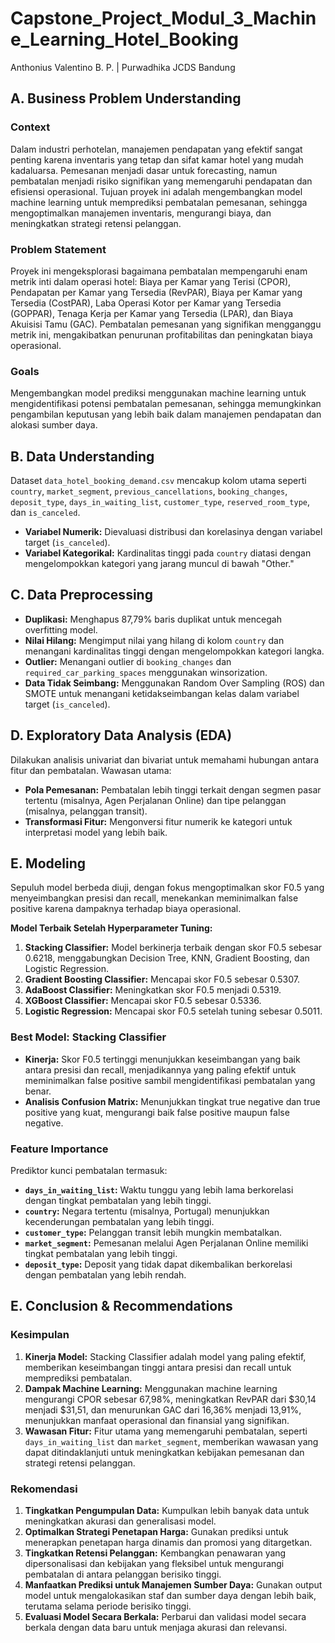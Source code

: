 # Capstone_Project_Modul_3_Machine_Learning_Hotel_Booking
Anthonius Valentino B. P. | Purwadhika JCDS Bandung

## A. Business Problem Understanding

### Context
Dalam industri perhotelan, manajemen pendapatan yang efektif sangat penting karena inventaris yang tetap dan sifat kamar hotel yang mudah kadaluarsa. Pemesanan menjadi dasar untuk forecasting, namun pembatalan menjadi risiko signifikan yang memengaruhi pendapatan dan efisiensi operasional. Tujuan proyek ini adalah mengembangkan model machine learning untuk memprediksi pembatalan pemesanan, sehingga mengoptimalkan manajemen inventaris, mengurangi biaya, dan meningkatkan strategi retensi pelanggan.

### Problem Statement
Proyek ini mengeksplorasi bagaimana pembatalan mempengaruhi enam metrik inti dalam operasi hotel: Biaya per Kamar yang Terisi (CPOR), Pendapatan per Kamar yang Tersedia (RevPAR), Biaya per Kamar yang Tersedia (CostPAR), Laba Operasi Kotor per Kamar yang Tersedia (GOPPAR), Tenaga Kerja per Kamar yang Tersedia (LPAR), dan Biaya Akuisisi Tamu (GAC). Pembatalan pemesanan yang signifikan mengganggu metrik ini, mengakibatkan penurunan profitabilitas dan peningkatan biaya operasional.

### Goals
Mengembangkan model prediksi menggunakan machine learning untuk mengidentifikasi potensi pembatalan pemesanan, sehingga memungkinkan pengambilan keputusan yang lebih baik dalam manajemen pendapatan dan alokasi sumber daya.

## B. Data Understanding

Dataset `data_hotel_booking_demand.csv` mencakup kolom utama seperti `country`, `market_segment`, `previous_cancellations`, `booking_changes`, `deposit_type`, `days_in_waiting_list`, `customer_type`, `reserved_room_type`, dan `is_canceled`. 

- **Variabel Numerik:** Dievaluasi distribusi dan korelasinya dengan variabel target (`is_canceled`).
- **Variabel Kategorikal:** Kardinalitas tinggi pada `country` diatasi dengan mengelompokkan kategori yang jarang muncul di bawah "Other."

## C. Data Preprocessing

- **Duplikasi:** Menghapus 87,79% baris duplikat untuk mencegah overfitting model.
- **Nilai Hilang:** Mengimput nilai yang hilang di kolom `country` dan menangani kardinalitas tinggi dengan mengelompokkan kategori langka.
- **Outlier:** Menangani outlier di `booking_changes` dan `required_car_parking_spaces` menggunakan winsorization.
- **Data Tidak Seimbang:** Menggunakan Random Over Sampling (ROS) dan SMOTE untuk menangani ketidakseimbangan kelas dalam variabel target (`is_canceled`).

## D. Exploratory Data Analysis (EDA)

Dilakukan analisis univariat dan bivariat untuk memahami hubungan antara fitur dan pembatalan. Wawasan utama:
- **Pola Pemesanan:** Pembatalan lebih tinggi terkait dengan segmen pasar tertentu (misalnya, Agen Perjalanan Online) dan tipe pelanggan (misalnya, pelanggan transit).
- **Transformasi Fitur:** Mengonversi fitur numerik ke kategori untuk interpretasi model yang lebih baik.

## E. Modeling

Sepuluh model berbeda diuji, dengan fokus mengoptimalkan skor F0.5 yang menyeimbangkan presisi dan recall, menekankan meminimalkan false positive karena dampaknya terhadap biaya operasional.

**Model Terbaik Setelah Hyperparameter Tuning:**
1. **Stacking Classifier:** Model berkinerja terbaik dengan skor F0.5 sebesar 0.6218, menggabungkan Decision Tree, KNN, Gradient Boosting, dan Logistic Regression.
2. **Gradient Boosting Classifier:** Mencapai skor F0.5 sebesar 0.5307.
3. **AdaBoost Classifier:** Meningkatkan skor F0.5 menjadi 0.5319.
4. **XGBoost Classifier:** Mencapai skor F0.5 sebesar 0.5336.
5. **Logistic Regression:** Mencapai skor F0.5 setelah tuning sebesar 0.5011.

### Best Model: Stacking Classifier
- **Kinerja:** Skor F0.5 tertinggi menunjukkan keseimbangan yang baik antara presisi dan recall, menjadikannya yang paling efektif untuk meminimalkan false positive sambil mengidentifikasi pembatalan yang benar.
- **Analisis Confusion Matrix:** Menunjukkan tingkat true negative dan true positive yang kuat, mengurangi baik false positive maupun false negative.

### Feature Importance
Prediktor kunci pembatalan termasuk:
- **`days_in_waiting_list`:** Waktu tunggu yang lebih lama berkorelasi dengan tingkat pembatalan yang lebih tinggi.
- **`country`:** Negara tertentu (misalnya, Portugal) menunjukkan kecenderungan pembatalan yang lebih tinggi.
- **`customer_type`:** Pelanggan transit lebih mungkin membatalkan.
- **`market_segment`:** Pemesanan melalui Agen Perjalanan Online memiliki tingkat pembatalan yang lebih tinggi.
- **`deposit_type`:** Deposit yang tidak dapat dikembalikan berkorelasi dengan pembatalan yang lebih rendah.

## E. Conclusion & Recommendations

### Kesimpulan
1. **Kinerja Model:** Stacking Classifier adalah model yang paling efektif, memberikan keseimbangan tinggi antara presisi dan recall untuk memprediksi pembatalan.
2. **Dampak Machine Learning:** Menggunakan machine learning mengurangi CPOR sebesar 67,98%, meningkatkan RevPAR dari $30,14 menjadi $31,51, dan menurunkan GAC dari 16,36% menjadi 13,91%, menunjukkan manfaat operasional dan finansial yang signifikan.
3. **Wawasan Fitur:** Fitur utama yang memengaruhi pembatalan, seperti `days_in_waiting_list` dan `market_segment`, memberikan wawasan yang dapat ditindaklanjuti untuk meningkatkan kebijakan pemesanan dan strategi retensi pelanggan.

### Rekomendasi
1. **Tingkatkan Pengumpulan Data:** Kumpulkan lebih banyak data untuk meningkatkan akurasi dan generalisasi model.
2. **Optimalkan Strategi Penetapan Harga:** Gunakan prediksi untuk menerapkan penetapan harga dinamis dan promosi yang ditargetkan.
3. **Tingkatkan Retensi Pelanggan:** Kembangkan penawaran yang dipersonalisasi dan kebijakan yang fleksibel untuk mengurangi pembatalan di antara pelanggan berisiko tinggi.
4. **Manfaatkan Prediksi untuk Manajemen Sumber Daya:** Gunakan output model untuk mengalokasikan staf dan sumber daya dengan lebih baik, terutama selama periode berisiko tinggi.
5. **Evaluasi Model Secara Berkala:** Perbarui dan validasi model secara berkala dengan data baru untuk menjaga akurasi dan relevansi.

